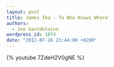 ```yaml
---
layout: post
title: James Iha - To Who Knows Where
authors:
  - Joe Gantdelaine
wordpress_id: 1074
date: "2012-07-16 23:44:00 +0200"
---
```


{% youtube 7ZdeH2V0gNE %}
